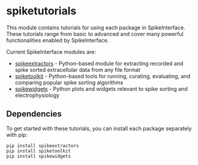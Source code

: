 # spiketutorials

This module contains tutorials for using each package in SpikeInterface. These tutorials range from basic to advanced and cover many powerful functionalities enabled by SpikeInterface.

Current SpikeInterface modules are:

- [spikeextractors](https://github.com/SpikeInterface/spikeextractors) - Python-based module for extracting recorded and spike sorted extracellular data from any file format
- [spiketoolkit](https://github.com/SpikeInterface/spiketoolkit) - Python-based tools for running, curating, evaluating, and comparing popular spike sorting algorithms
- [spikewidgets](https://github.com/SpikeInterface/spikewidgets) - Python plots and widgets relevant to spike sorting and electrophysiology

## Dependencies

To get started with these tutorials, you can install each package separately with pip:

```shell
pip install spikeextractors
pip install spiketoolkit
pip install spikewidgets
```

